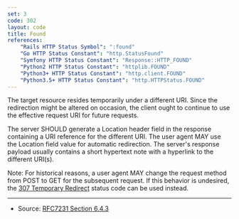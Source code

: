 ```yaml
---
set: 3
code: 302
layout: code
title: Found
references:
    "Rails HTTP Status Symbol": ":found"
    "Go HTTP Status Constant": "http.StatusFound"
    "Symfony HTTP Status Constant": "Response::HTTP_FOUND"
    "Python2 HTTP Status Constant": "httplib.FOUND"
    "Python3+ HTTP Status Constant": "http.client.FOUND"
    "Python3.5+ HTTP Status Constant": "http.HTTPStatus.FOUND"
---
```


The target resource resides temporarily under a different URI. Since the
redirection might be altered on occasion, the client ought to continue
to use the effective request URI for future requests.

The server SHOULD generate a Location header field in the response
containing a URI reference for the different URI. The user agent MAY use
the Location field value for automatic redirection. The server's
response payload usually contains a short hypertext note with a
hyperlink to the different URI(s).

Note: For historical reasons, a user agent MAY change the request method
from POST to GET for the subsequent request. If this behavior is
undesired, the [307 Temporary Redirect]({{site.baseurl}}/307) status code can be used
instead.

---

* Source: [RFC7231 Section 6.4.3][1]

[1]: <{{site.rfcUrl}}/rfc7231#section-6.4.3>

